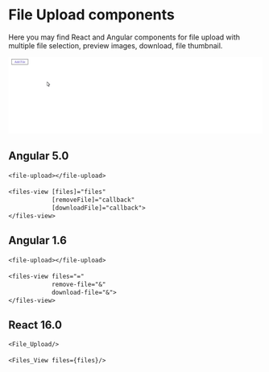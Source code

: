 # File Upload components
Here you may find React and Angular components for file upload with multiple file selection, preview images, download, file thumbnail.

![](demo.gif)

## Angular 5.0
```
<file-upload></file-upload>

<files-view [files]="files"
            [removeFile]="callback"
            [downloadFile]="callback">
</files-view>
```

## Angular 1.6
```
<file-upload></file-upload>

<files-view files="="
            remove-file="&"
            download-file="&">
</files-view>
```

## React 16.0
```
<File_Upload/>

<Files_View files={files}/>
```
